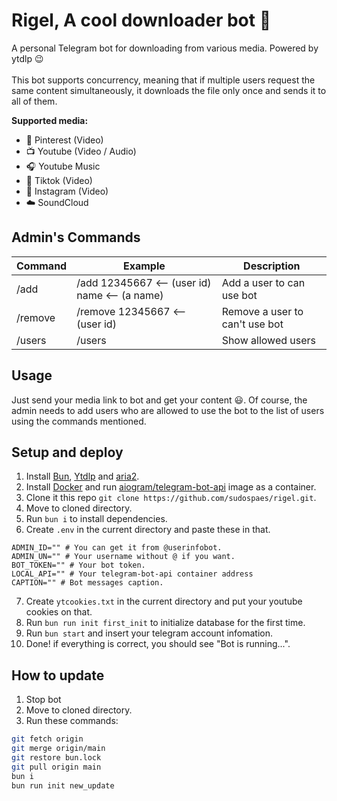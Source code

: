 # Rigel, A cool downloader bot 🌠

A personal Telegram bot for downloading from various media. Powered by ytdlp 😉
<br/>
<br/>
This bot supports concurrency, meaning that if multiple users request the same content simultaneously, it downloads the file only once and sends it to all of them.

**Supported media:**

- 📌 Pinterest (Video)
- 📺 Youtube (Video / Audio)
- 🎧 Youtube Music
- 👯 Tiktok (Video)
- 📸 Instagram (Video)
- ☁️ SoundCloud

## Admin's Commands

| Command | Example                                       | Description                    |
| ------- | --------------------------------------------- | ------------------------------ |
| /add    | /add 12345667 <-- (user id) name <-- (a name) | Add a user to can use bot      |
| /remove | /remove 12345667 <-- (user id)                | Remove a user to can't use bot |
| /users  | /users                                        | Show allowed users             |

## Usage

Just send your media link to bot and get your content 😃. Of course, the admin needs to add users who are allowed to use the bot to the list of users using the commands mentioned.

## Setup and deploy

1.  Install [Bun](https://bun.sh), [Ytdlp](https://github.com/yt-dlp/yt-dlp/wiki/Installation#installing-the-release-binary) and [aria2](https://github.com/aria2/aria2).
2.  Install [Docker](https://docs.docker.com/engine/install/) and run [aiogram/telegram-bot-api](https://hub.docker.com/r/aiogram/telegram-bot-api) image as a container.
3.  Clone it this repo `git clone https://github.com/sudospaes/rigel.git`.
4.  Move to cloned directory.
5.  Run `bun i` to install dependencies.
6.  Create `.env` in the current directory and paste these in that.

```env
ADMIN_ID="" # You can get it from @userinfobot.
ADMIN_UN="" # Your username without @ if you want.
BOT_TOKEN="" # Your bot token.
LOCAL_API="" # Your telegram-bot-api container address
CAPTION="" # Bot messages caption.
```

7. Create `ytcookies.txt` in the current directory and put your youtube cookies on that.
8. Run `bun run init first_init` to initialize database for the first time.
9. Run `bun start` and insert your telegram account infomation.
10. Done! if everything is correct, you should see "Bot is running...".

## How to update

1. Stop bot
2. Move to cloned directory.
3. Run these commands:

```bash
git fetch origin
git merge origin/main
git restore bun.lock
git pull origin main
bun i
bun run init new_update

```
